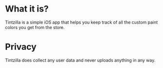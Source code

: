 # What it is?

Tintzilla is a simple iOS app that helps you keep track of all the custom paint colors you get from the store.

# Privacy

Tintzilla does collect any user data and never uploads anything in any way.
